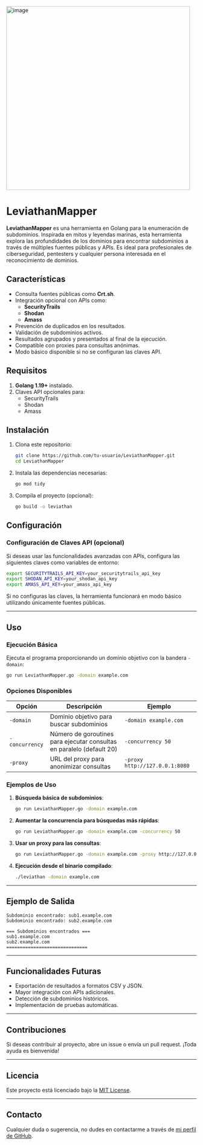
<img width="486" alt="image" src="https://github.com/user-attachments/assets/08c4a1b1-1c2b-451e-898d-f009ba2d36aa">

# LeviathanMapper

**LeviathanMapper** es una herramienta en Golang para la enumeración de subdominios. Inspirada en mitos y leyendas marinas, esta herramienta explora las profundidades de los dominios para encontrar subdominios a través de múltiples fuentes públicas y APIs. Es ideal para profesionales de ciberseguridad, pentesters y cualquier persona interesada en el reconocimiento de dominios.

## Características

- Consulta fuentes públicas como **Crt.sh**.
- Integración opcional con APIs como:
  - **SecurityTrails**
  - **Shodan**
  - **Amass**
- Prevención de duplicados en los resultados.
- Validación de subdominios activos.
- Resultados agrupados y presentados al final de la ejecución.
- Compatible con proxies para consultas anónimas.
- Modo básico disponible si no se configuran las claves API.

## Requisitos

1. **Golang 1.19+** instalado.
2. Claves API opcionales para:
   - SecurityTrails
   - Shodan
   - Amass

## Instalación

1. Clona este repositorio:
   ```bash
   git clone https://github.com/tu-usuario/LeviathanMapper.git
   cd LeviathanMapper
   ```

2. Instala las dependencias necesarias:
   ```bash
   go mod tidy
   ```

3. Compila el proyecto (opcional):
   ```bash
   go build -o leviathan
   ```

## Configuración

### Configuración de Claves API (opcional)

Si deseas usar las funcionalidades avanzadas con APIs, configura las siguientes claves como variables de entorno:

```bash
export SECURITYTRAILS_API_KEY=your_securitytrails_api_key
export SHODAN_API_KEY=your_shodan_api_key
export AMASS_API_KEY=your_amass_api_key
```

Si no configuras las claves, la herramienta funcionará en modo básico utilizando únicamente fuentes públicas.

---

## Uso

### Ejecución Básica

Ejecuta el programa proporcionando un dominio objetivo con la bandera `-domain`:

```bash
go run LeviathanMapper.go -domain example.com
```

### Opciones Disponibles

| Opción         | Descripción                                           | Ejemplo                              |
|-----------------|-------------------------------------------------------|--------------------------------------|
| `-domain`      | Dominio objetivo para buscar subdominios              | `-domain example.com`               |
| `-concurrency` | Número de goroutines para ejecutar consultas en paralelo (default 20) | `-concurrency 50`                   |
| `-proxy`       | URL del proxy para anonimizar consultas               | `-proxy http://127.0.0.1:8080`       |

### Ejemplos de Uso

1. **Búsqueda básica de subdominios**:
   ```bash
   go run LeviathanMapper.go -domain example.com
   ```

2. **Aumentar la concurrencia para búsquedas más rápidas**:
   ```bash
   go run LeviathanMapper.go -domain example.com -concurrency 50
   ```

3. **Usar un proxy para las consultas**:
   ```bash
   go run LeviathanMapper.go -domain example.com -proxy http://127.0.0.1:8080
   ```

4. **Ejecución desde el binario compilado**:
   ```bash
   ./leviathan -domain example.com
   ```

---

## Ejemplo de Salida

```plaintext
Subdominio encontrado: sub1.example.com
Subdominio encontrado: sub2.example.com

=== Subdominios encontrados ===
sub1.example.com
sub2.example.com
==============================
```

---

## Funcionalidades Futuras

- Exportación de resultados a formatos CSV y JSON.
- Mayor integración con APIs adicionales.
- Detección de subdominios históricos.
- Implementación de pruebas automáticas.

---

## Contribuciones

Si deseas contribuir al proyecto, abre un issue o envía un pull request. ¡Toda ayuda es bienvenida!

---

## Licencia

Este proyecto está licenciado bajo la [MIT License](LICENSE).

---

## Contacto

Cualquier duda o sugerencia, no dudes en contactarme a través de [mi perfil de GitHub](https://github.com/rockysec).
